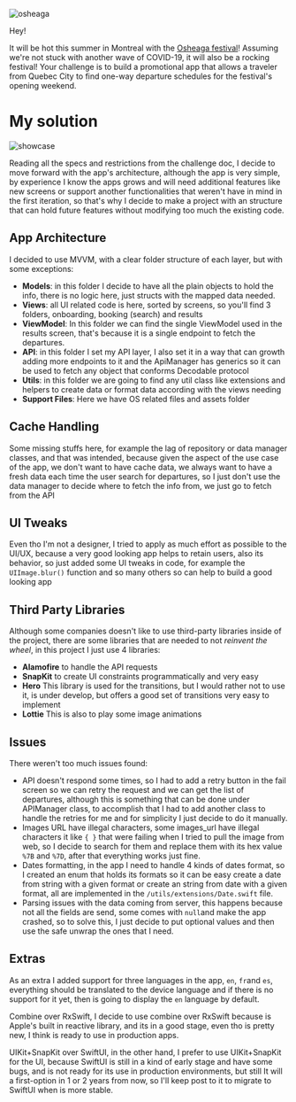 

![osheaga](https://cloud.githubusercontent.com/assets/1574577/12971188/13471bd0-d066-11e5-8729-f0ca5375752e.png)

Hey! 

It will be hot this summer in Montreal with the [Osheaga festival](http://www.osheaga.com/)! 
Assuming we're not stuck with another wave of COVID-19, it will also be a rocking festival!
Your challenge is to build a promotional app that allows a traveler from Quebec City to find one-way departure schedules for the festival's opening weekend.

# My solution

![showcase](https://github.com/Rolvar/coding-challenge-native-b/blob/master/screenshots/showcase.gif)

Reading all the specs and restrictions from the challenge doc, I decide to move forward with the app's architecture, although the app is very simple, by experience I know the apps grows and will need additional features like new screens or support another functionalities that weren't have in mind in the first iteration, so that's why I decide to make a project with an structure that can hold future features without modifying too much the existing code.

## App Architecture

I decided to use MVVM, with a clear folder structure of each layer, but with some exceptions:

* **Models**: in this folder I decide to have all the plain objects to hold the info, there is no logic here, just structs with the mapped data needed.
* **Views**: all UI related code is here, sorted by screens, so you'll find 3 folders, onboarding, booking (search) and results
* **ViewModel**: In this folder we can find the single ViewModel used in the results screen, that's because it is a single endpoint to fetch the departures.
* **API**: in this folder I set my API layer, I also set it in a way that can growth adding more endpoints to it and the ApiManager has generics so it can be used to fetch any object that conforms Decodable protocol
* **Utils**: in this folder we are going to find any util class like extensions and helpers to create data or format data according with the views needing
* **Support Files**: Here we have OS related files and assets folder

## Cache Handling

Some missing stuffs here, for example the lag of repository or data manager classes, and that was intended, because given the aspect of the use case of the app, we don't want to have cache data, we always want to have a fresh data each time the user search for departures, so I just don't use the data manager to decide where to fetch the info from, we just go to fetch from the API

## UI Tweaks

Even tho I'm not a designer, I tried to apply as much effort as possible to the UI/UX, because a very good looking app helps to retain users, also its behavior, so just added some UI tweaks in code, for example the `UIImage.blur()` function and so many others so can help to build a good looking app

## Third Party Libraries
Although some companies doesn't like to use third-party libraries inside of the project, there are some libraries that are needed to not *reinvent the wheel*, in this project I just use 4 libraries:
* **Alamofire** to handle the API requests
* **SnapKit** to create UI constraints programmatically and very easy
* **Hero** This library is used for the transitions, but I would rather not to use it, is under develop, but offers a good set of transitions very easy to implement
* **Lottie** This is also to play some image animations

## Issues
There weren't too much issues found:
* API doesn't respond some times, so I had to add a retry button in the fail screen so we can retry the request and we can get the list of departures, although this is something that can be done under APIManager class, to accomplish that I had to add another class to handle the retries for me and for simplicity I just decide to do it manually.
* Images URL have illegal characters, some images_url have illegal characters it like `{ }` that were failing when I tried to pull the image from web, so I decide to search for them and replace them with its hex value `%7B` and `%7D`, after that everything works just fine.
* Dates formatting, in the app I need to handle 4 kinds of dates format, so I created an enum that holds its formats so it can be easy create a date from string with a given format or create an string from date with a given format, all are implemented in the `/utils/extensions/Date.swift` file.
* Parsing issues with the data coming from server, this happens because not all the fields are send, some comes with `null`and make the app crashed, so to solve this, I just decide to put optional values and then use the safe unwrap the ones that I need.

## Extras
As an extra I added support for three languages in the app, `en`, `fr`and `es`, everything should be translated to the device language and if there is no support for it yet, then is going to display the `en` language by default.

Combine over RxSwift, I decide to use combine over RxSwift because is Apple's built in reactive library, and its in a good stage, even tho is pretty new, I think is ready to use in production apps.

UIKit+SnapKit over SwiftUI, in the other hand, I prefer to use UIKit+SnapKit for the UI, because SwiftUI is still in a kind of early stage and have some bugs, and is not ready for its use in production environments, but still It will a first-option in 1 or 2 years from now, so I'll keep post to it  to migrate to SwiftUI when is more stable.
